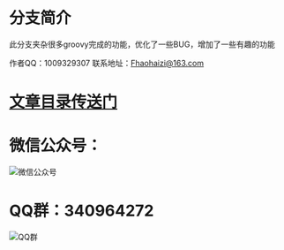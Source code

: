 # 分支简介

此分支夹杂很多groovy完成的功能，优化了一些BUG，增加了一些有趣的功能

作者QQ：1009329307
联系地址：Fhaohaizi@163.com

# [**文章目录传送门**](https://gitee.com/fanapi/tester/blob/okay/document/directory.markdown)


微信公众号：
===
![微信公众号](https://oscimg.oschina.net/oscnet/64c3fa99be2ecc594aeb1a426be285aa49b.jpg)

QQ群：340964272
===
![QQ群](https://oscimg.oschina.net/oscnet/2e49545e35e83deb0e2c57079577a629641.jpg)
